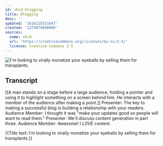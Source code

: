 ```yaml
---
id: xkcd.blogging
title: Blogging
desc: ''
updated: '1616125521647'
created: '1274079600000'
sources:
  name: xkcd
  url: 'https://creativecommons.org/licenses/by-nc/2.5/'
  license: Creative Commons 2.5
---
```

![I'm looking to virally monetize your eyeballs by selling them for transplants.](https://imgs.xkcd.com/comics/blogging.png)

## Transcript
[[A man stands on a stage before a large audience, holding a pointer and using it to highlight something on a screen behind him. He interacts with a member of the audience after making a point.]]
Presenter: The key to making a successful blog is building a relationship with your readers.
Audience Member: I thought it was "make your updates good so people will want to read them."
Presenter: We'll discuss content generation in part three.
Audience Member: Awesome! I _LOVE_ content.

{{Title text: I'm looking to virally monetize your eyeballs by selling them for transplants.}}
